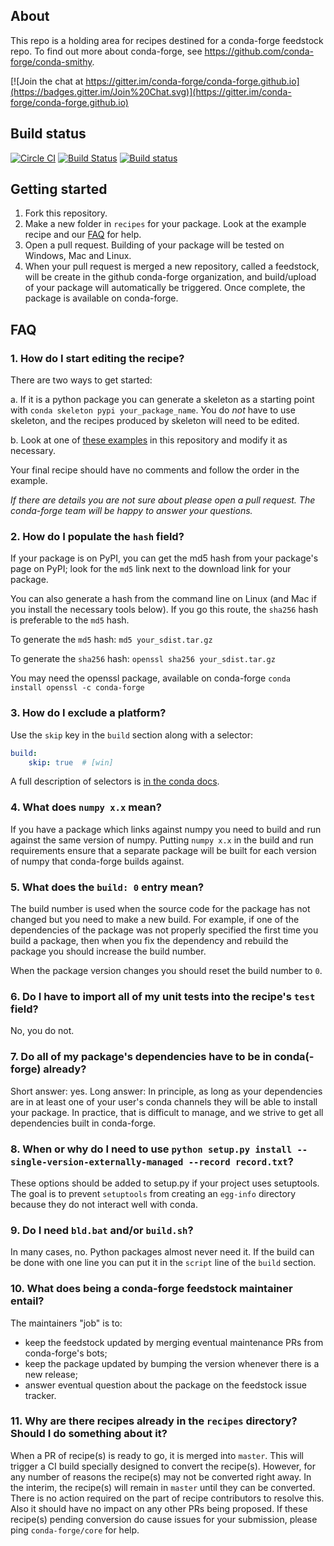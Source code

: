 ## About

This repo is a holding area for recipes destined for a conda-forge feedstock repo. To find out more about conda-forge, see https://github.com/conda-forge/conda-smithy.

[![Join the chat at https://gitter.im/conda-forge/conda-forge.github.io](https://badges.gitter.im/Join%20Chat.svg)](https://gitter.im/conda-forge/conda-forge.github.io)


## Build status

[![Circle CI](https://circleci.com/gh/conda-forge/staged-recipes/tree/master.svg?style=shield)](https://circleci.com/gh/conda-forge/staged-recipes/tree/master) [![Build Status](https://travis-ci.org/conda-forge/staged-recipes.svg?branch=master)](https://travis-ci.org/conda-forge/staged-recipes) [![Build status](https://ci.appveyor.com/api/projects/status/3lju80dibkmowsj5/branch/master?svg=true)](https://ci.appveyor.com/project/conda-forge/staged-recipes/branch/master)

## Getting started

1. Fork this repository.
2. Make a new folder in `recipes` for your package. Look at the example recipe and our [FAQ](https://github.com/conda-forge/staged-recipes#faq) for help.
3. Open a pull request. Building of your package will be tested on Windows, Mac and Linux.
4. When your pull request is merged a new repository, called a feedstock, will be create in the github conda-forge organization, and build/upload of your package will automatically be triggered. Once complete, the package is available on conda-forge.


## FAQ

### 1. **How do I start editing the recipe?**

There are two ways to get started:

a. If it is a python package you can generate a skeleton as a starting point with
`conda skeleton pypi your_package_name`. You do *not* have to use skeleton, and the
recipes produced by skeleton will need to be edited.

b. Look at one of [these examples](https://github.com/conda-forge/staged-recipes/tree/master/recipes)
in this repository and modify it as necessary.

Your final recipe should have no comments and follow the order in the example.

*If there are details you are not sure about please open a pull request. The conda-forge team will be happy to answer your questions.*

### 2. **How do I populate the `hash` field?**

If your package is on PyPI, you can get the md5 hash from your package's page on PyPI; look for the `md5` link next to the download link for your package.

You can also generate a hash from the command line on Linux (and Mac if you install the necessary tools below). If you go this route, the `sha256` hash is preferable to the `md5` hash.

To generate the `md5` hash: `md5 your_sdist.tar.gz`

To generate the `sha256` hash: `openssl sha256 your_sdist.tar.gz`

You may need the openssl package, available on conda-forge
`conda install openssl -c conda-forge`

### 3. **How do I exclude a platform?**

Use the `skip` key in the `build` section along with a selector:

```yaml
build:
    skip: true  # [win]
```

A full description of selectors is [in the conda docs](http://conda.pydata.org/docs/building/meta-yaml.html#preprocessing-selectors).

### 4. **What does `numpy x.x` mean?**

If you have a package which links against numpy you need to build and run against the same version of numpy.
Putting `numpy x.x` in the build and run requirements ensure that a separate package will be built for each
version of numpy that conda-forge builds against.

### 5. **What does the `build: 0` entry mean?**

The build number is used when the source code for the package has not changed but you need to make a new
build. For example, if one of the dependencies of the package was not properly specified the first time
you build a package, then when you fix the dependency and rebuild the package you should increase the build
number.

When the package version changes you should reset the build number to `0`.

### 6. **Do I have to import all of my unit tests into the recipe's `test` field?**

No, you do not.

### 7. **Do all of my package's dependencies have to be in conda(-forge) already?**

Short answer: yes. Long answer: In principle, as long as your dependencies are in at least one of
your user's conda channels they will be able to install your package. In practice, that is difficult
to manage, and we strive to get all dependencies built in conda-forge.

### 8. **When or why do I need to use `python setup.py install --single-version-externally-managed --record record.txt`?**

These options should be added to setup.py if your project uses setuptools. The goal is to prevent `setuptools` from creating an `egg-info` directory because they do not interact well with conda.

### 9. **Do I need `bld.bat` and/or `build.sh`?**

In many cases, no. Python packages almost never need it. If the build can be done with one line you can put it in the `script` line of the `build` section.

### 10. What does being a conda-forge feedstock maintainer entail?

The maintainers "job" is to:

- keep the feedstock updated by merging eventual maintenance PRs from conda-forge's bots;
- keep the package updated by bumping the version whenever there is a new release;
- answer eventual question about the package on the feedstock issue tracker.

### 11. Why are there recipes already in the `recipes` directory? Should I do something about it?

When a PR of recipe(s) is ready to go, it is merged into `master`. This will trigger a CI build specially designed to convert the recipe(s). However, for any number of reasons the recipe(s) may not be converted right away. In the interim, the recipe(s) will remain in `master` until they can be converted. There is no action required on the part of recipe contributors to resolve this. Also it should have no impact on any other PRs being proposed. If these recipe(s) pending conversion do cause issues for your submission, please ping `conda-forge/core` for help.
